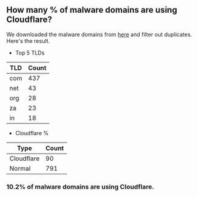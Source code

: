 ## How many % of malware domains are using Cloudflare?


We downloaded the malware domains from [here](https://urlhaus.abuse.ch) and filter out duplicates.
Here's the result.


[//]: # (start replacement)


- Top 5 TLDs

| TLD | Count |
| --- | --- |
| com | 437 |
| net | 43 |
| org | 28 |
| za | 23 |
| in | 18 |


- Cloudflare %

| Type | Count |
| --- | --- |
| Cloudflare | 90 |
| Normal | 791 |


### 10.2% of malware domains are using Cloudflare.